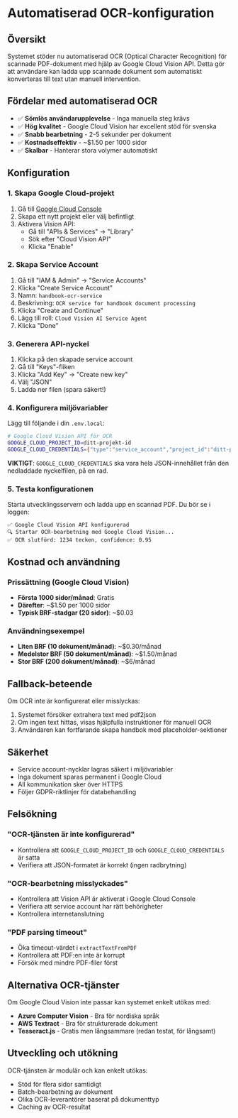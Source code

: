 # Automatiserad OCR-konfiguration

## Översikt
Systemet stöder nu automatiserad OCR (Optical Character Recognition) för scannade PDF-dokument med hjälp av Google Cloud Vision API. Detta gör att användare kan ladda upp scannade dokument som automatiskt konverteras till text utan manuell intervention.

## Fördelar med automatiserad OCR
- ✅ **Sömlös användarupplevelse** - Inga manuella steg krävs
- ✅ **Hög kvalitet** - Google Cloud Vision har excellent stöd för svenska
- ✅ **Snabb bearbetning** - 2-5 sekunder per dokument
- ✅ **Kostnadseffektiv** - ~$1.50 per 1000 sidor
- ✅ **Skalbar** - Hanterar stora volymer automatiskt

## Konfiguration

### 1. Skapa Google Cloud-projekt
1. Gå till [Google Cloud Console](https://console.cloud.google.com/)
2. Skapa ett nytt projekt eller välj befintligt
3. Aktivera Vision API:
   - Gå till "APIs & Services" → "Library"
   - Sök efter "Cloud Vision API"
   - Klicka "Enable"

### 2. Skapa Service Account
1. Gå till "IAM & Admin" → "Service Accounts"
2. Klicka "Create Service Account"
3. Namn: `handbook-ocr-service`
4. Beskrivning: `OCR service for handbook document processing`
5. Klicka "Create and Continue"
6. Lägg till roll: `Cloud Vision AI Service Agent`
7. Klicka "Done"

### 3. Generera API-nyckel
1. Klicka på den skapade service account
2. Gå till "Keys"-fliken
3. Klicka "Add Key" → "Create new key"
4. Välj "JSON"
5. Ladda ner filen (spara säkert!)

### 4. Konfigurera miljövariabler
Lägg till följande i din `.env.local`:

```bash
# Google Cloud Vision API för OCR
GOOGLE_CLOUD_PROJECT_ID=ditt-projekt-id
GOOGLE_CLOUD_CREDENTIALS={"type":"service_account","project_id":"ditt-projekt-id",...}
```

**VIKTIGT**: `GOOGLE_CLOUD_CREDENTIALS` ska vara hela JSON-innehållet från den nedladdade nyckelfilen, på en rad.

### 5. Testa konfigurationen
Starta utvecklingsservern och ladda upp en scannad PDF. Du bör se i loggen:
```
✅ Google Cloud Vision API konfigurerad
🔍 Startar OCR-bearbetning med Google Cloud Vision...
✅ OCR slutförd: 1234 tecken, confidence: 0.95
```

## Kostnad och användning

### Prissättning (Google Cloud Vision)
- **Första 1000 sidor/månad**: Gratis
- **Därefter**: ~$1.50 per 1000 sidor
- **Typisk BRF-stadgar (20 sidor)**: ~$0.03

### Användningsexempel
- **Liten BRF (10 dokument/månad)**: ~$0.30/månad
- **Medelstor BRF (50 dokument/månad)**: ~$1.50/månad  
- **Stor BRF (200 dokument/månad)**: ~$6/månad

## Fallback-beteende
Om OCR inte är konfigurerat eller misslyckas:
1. Systemet försöker extrahera text med pdf2json
2. Om ingen text hittas, visas hjälpfulla instruktioner för manuell OCR
3. Användaren kan fortfarande skapa handbok med placeholder-sektioner

## Säkerhet
- Service account-nycklar lagras säkert i miljövariabler
- Inga dokument sparas permanent i Google Cloud
- All kommunikation sker över HTTPS
- Följer GDPR-riktlinjer för databehandling

## Felsökning

### "OCR-tjänsten är inte konfigurerad"
- Kontrollera att `GOOGLE_CLOUD_PROJECT_ID` och `GOOGLE_CLOUD_CREDENTIALS` är satta
- Verifiera att JSON-formatet är korrekt (ingen radbrytning)

### "OCR-bearbetning misslyckades"
- Kontrollera att Vision API är aktiverat i Google Cloud Console
- Verifiera att service account har rätt behörigheter
- Kontrollera internetanslutning

### "PDF parsing timeout"
- Öka timeout-värdet i `extractTextFromPDF`
- Kontrollera att PDF:en inte är korrupt
- Försök med mindre PDF-filer först

## Alternativa OCR-tjänster
Om Google Cloud Vision inte passar kan systemet enkelt utökas med:
- **Azure Computer Vision** - Bra för nordiska språk
- **AWS Textract** - Bra för strukturerade dokument
- **Tesseract.js** - Gratis men långsammare (redan testat, för långsamt)

## Utveckling och utökning
OCR-tjänsten är modulär och kan enkelt utökas:
- Stöd för flera sidor samtidigt
- Batch-bearbetning av dokument
- Olika OCR-leverantörer baserat på dokumenttyp
- Caching av OCR-resultat 